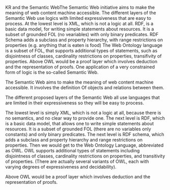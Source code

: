 KR and the Semantic WebThe Semantic Web initiative aims to make the meaning of web content machine accessible.
The different layers of the Semantic Web use logics with limited expressiveness that are easy to process.
At the lowest level is XML, which is not a logic at all.
RDF, is a basic data model, for writing simple statements about resources.  It is a subset of grounded FOL (no veariables) with only binary predicates.
RDF Schema adds a subclass and property hierarchy, with range restrictions on properties (e.g. anything that is eaten is food)
The Web Ontology language is a subset of FOL, that supports additional types of statements, such as disjointness of classes, cardinality restrictions on properties, transifivity of properties.
Above OWL  would be a proof layer which involves deduction and the representation of proofs.
One application of a very constrained form of logic is the so-called Semantic Web.

The Semantic Web aims to make the meaning of web content machine accessible. It involves the definition
Of objects and relations between them.

The different proposed layers of the Semantic Web all use languages that are limited in their expressiveness so they will be easy to process.

The lowest level is simply XML, which is not a logic at all, because there is no semantics, and no clear way to provide one.
The next level is RDF, which is a basic data model, that allows one to write simple statements about resources. It is a subset of grounded FOL (there are no variables only constants) and only binary predicates.
The next level is RDF schema, which adds a subclass and property hierarchy and range restrictions on properties.
Then we would get to the Web Ontology Language, abbreviated as OWL. OWL supports additional types of statements including disjointness of classes, cardinality restrictions on properties, and transitivity of properties. (There are actually several variants of OWL, each with varying degrees of expressiveness and decidability).

Above OWL would be a proof layer which involves deduction and the representation of proofs.